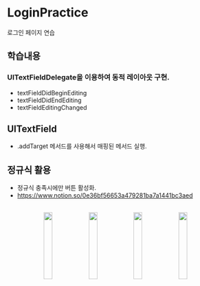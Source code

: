 # LoginPractice
로그인 페이지 연습
## 학습내용
### UITextFieldDelegate을 이용하여 동적 레이아웃 구현.
  - textFieldDidBeginEditing
  - textFieldDidEndEditing
  - textFieldEditingChanged
## UITextField
  - .addTarget 메서드를 사용해서 매핑된 메서드 실행.
## 정규식 활용
  - 정규식 충족시에만 버튼 활성화.
  - https://www.notion.so/0e36bf56653a479281ba7a1441bc3aed
</br></br>
<p align = "center">
  <img src = "https://user-images.githubusercontent.com/98685424/182564672-fab70a6e-17e2-4706-aee3-a2d9381716e5.png" width = "20%" height = "20%">
  <img src = "https://user-images.githubusercontent.com/98685424/182564714-61b50429-d437-44a3-b7bb-df1d14be39ee.png" width = "20%" height = "20%">
  <img src = "https://user-images.githubusercontent.com/98685424/182564735-eafcae80-4168-4927-998e-69538f8c4aeb.png" width = "20%" height = "20%">
  <img src = "https://user-images.githubusercontent.com/98685424/182564924-4114d24c-b064-45a2-bd4b-4168676654ae.png" width = "20%" height = "20%">
</p>
